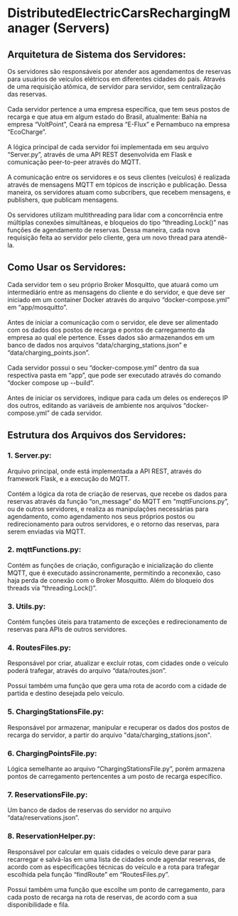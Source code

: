 # DistributedElectricCarsRechargingManager (Servers)

## Arquitetura de Sistema dos Servidores:
Os servidores são responsáveis por atender aos agendamentos de reservas para usuários de veículos elétricos em diferentes cidades do país. Através de uma requisição atômica, de servidor para servidor, sem centralização das reservas.
<br><br>Cada servidor pertence a uma empresa específica, que tem seus postos de recarga e que atua em algum estado do Brasil, atualmente: Bahia na empresa “VoltPoint”, Ceará na empresa “E-Flux” e Pernambuco na empresa “EcoCharge”.
<br><br>A lógica principal de cada servidor foi implementada em seu arquivo “Server.py”, através de uma API REST desenvolvida em Flask e comunicação peer-to-peer através do MQTT.
<br><br>A comunicação entre os servidores e os seus clientes (veículos) é realizada através de mensagens MQTT em tópicos de inscrição e publicação. Dessa maneira, os servidores atuam como subcribers, que recebem mensagens, e publishers, que publicam mensagens.
<br><br>Os servidores utilizam multithreading para lidar com a concorrência entre múltiplas conexões simultâneas, e bloqueios do tipo “threading.Lock()” nas funções de agendamento de reservas. Dessa maneira, cada nova requisição feita ao servidor pelo cliente, gera um novo thread para atendê-la. 

## Como Usar os Servidores:
Cada servidor tem o seu próprio Broker Mosquitto, que atuará como um intermediário entre as mensagens do cliente e do servidor, e que deve ser iniciado em um container Docker através do arquivo “docker-compose.yml” em “app/mosquitto”.
<br><br>Antes de iniciar a comunicação com o servidor, ele deve ser alimentado com os dados dos postos de recarga e pontos de carregamento da empresa ao qual ele pertence. Esses dados são armazenandos em um banco de dados nos arquivos “data/charging_stations.json” e “data/charging_points.json”.
<br><br>Cada servidor possui o seu “docker-compose.yml” dentro da sua respectiva pasta em “app”, que pode ser executado através do comando “docker compose up --build”.
<br><br>Antes de iniciar os servidores, indique para cada um deles os endereços IP dos outros, editando as variáveis de ambiente nos arquivos “docker-compose.yml” de cada servidor.

## Estrutura dos Arquivos dos Servidores:
### 1. Server.py:
Arquivo principal, onde está implementada a API REST, através do framework Flask, e a execução do MQTT.
<br><br>Contém a lógica da rota de criação de reservas, que recebe os dados para reservas através da função “on_message” do MQTT em “mqttFuncions.py”, ou de outros servidores, e realiza as manipulações necessárias para agendamento, como agendamento nos seus próprios postos ou redirecionamento para outros servidores, e o retorno das reservas, para serem enviadas via MQTT.

### 2. mqttFunctions.py:
Contém as funções de criação, configuração e inicialização do cliente MQTT, que é executado assincronamente, permitindo a reconexão, caso haja perda de conexão com o Broker Mosquitto. Além do bloqueio dos threads via “threading.Lock()”.

### 3. Utils.py:
Contém funções úteis para tratamento de exceções e redirecionamento de reservas para APIs de outros servidores.

### 4. RoutesFiles.py:
Responsável por criar, atualizar e excluir rotas, com cidades onde o veículo poderá trafegar, através do arquivo “data/routes.json”.
<br><br>Possui também uma função que gera uma rota de acordo com a cidade de partida e destino desejada pelo veículo.

### 5. ChargingStationsFile.py:
Responsável por armazenar, manipular e recuperar os dados dos postos de recarga do servidor, a partir do arquivo "data/charging_stations.json".

### 6. ChargingPointsFile.py:
Lógica semelhante ao arquivo “ChargingStationsFile.py”, porém armazena pontos de carregamento pertencentes a um posto de recarga específico.

### 7. ReservationsFile.py:
Um banco de dados de reservas do servidor no arquivo “data/reservations.json”.

### 8. ReservationHelper.py:
Responsável por calcular em quais cidades o veículo deve parar para recarregar e salvá-las em uma lista de cidades onde agendar reservas, de acordo com as especificações técnicas do veículo e a rota para trafegar escolhida pela função “findRoute” em “RoutesFiles.py”.
<br><br>Possui também uma função que escolhe um ponto de carregamento, para cada posto de recarga na rota de reservas, de acordo com a sua disponibilidade e fila.
